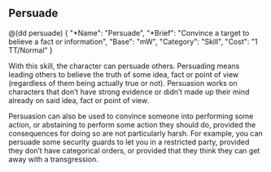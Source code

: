 ## Persuade

@(dd persuade)
{ 
  "*Name": "Persuade",
  "*Brief": "Convince a target to believe a fact or information",
  "Base": "mW",
  "Category": "Skill",
  "Cost": "1 TT/Normal"
}

With this skill, the character can persuade others. Persuading means leading
others to believe the truth of some idea, fact or point of view (regardless of
them being actually true or not). Persuasion works on characters that don’t have
strong evidence or didn’t made up their mind already on said idea, fact or point
of view.

Persuasion can also be used to convince someone into performing some action, or
abstaining to perform some action they should do, provided the consequences for
doing so are not particularly harsh. For example, you can persuade some security
guards to let you in a restricted party, provided they don’t have categorical
orders, or provided that they think they can get away with a transgression.
